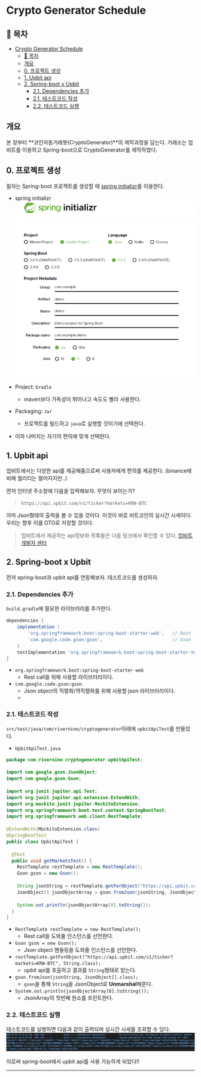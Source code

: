 # Crypto Generator Schedule

## 🎁 목차
- [Crypto Generator Schedule](#crypto-generator-schedule)
  - [🎁 목차](#-목차)
  - [개요](#개요)
  - [0. 프로젝트 생성](#0-프로젝트-생성)
  - [1. Upbit api](#1-upbit-api)
  - [2. Spring-boot x Upbit](#2-spring-boot-x-upbit)
    - [2.1. Dependencies 추가](#21-dependencies-추가)
    - [2.1. 테스트코드 작성](#21-테스트코드-작성)
    - [2.2. 테스트코드 실행](#22-테스트코드-실행)

## 개요
본 장부터 **코인자동거래봇(CryptoGenerator)**의 제작과정을 담는다.
거래소는 업비트를 이용하고 Spring-boot으로 CryptoGenerator를 제작하였다.

## 0. 프로젝트 생성
필자는 Spring-boot 프로젝트를 생성할 때 [spring initializr](https://start.spring.io/)를 이용한다.
- spring initializr
![](./1.png)

- Project: `Gradle`
  - maven보다 가독성이 뛰어나고 속도도 빨라 사용한다.
- Packaging: `Jar`
  - 프로젝트를 빌드하고 `java`로 실행할 것이기에 선택한다.
- 이하 나머지는 자기의 편의에 맞게 선택한다.

## 1. Upbit api
업비트에서는 다양한 api를 제공해줌으로써 사용자에게 편의를 제공한다.
(binance에 비해 퀄리티는 떨어지지만..)

먼저 인터넷 주소창에 다음을 입력해보자. 무엇이 보이는가?
> `https://api.upbit.com/v1/ticker?markets=KRW-BTC`

아마 Json형태의 출력을 볼 수 있을 것이다.
이것이 바로 비트코인의 실시간 시세이다.
우리는 향후 이를 DTO로 저장할 것이다.

> 업비트에서 제공하는 api정보와 목록들은 다음 링크에서 확인할 수 있다.
> [업비트 개발자 센터](https://docs.upbit.com/)

## 2. Spring-boot x Upbit
먼저 spring-boot과 upbit api를 연동해보자.
테스트코드를 생성하자.

### 2.1. Dependencies 추가
`build.gradle`에 필요한 라이브러리를 추가한다.
```gradle
dependencies {
	implementation (
		'org.springframework.boot:spring-boot-starter-web',   // Rest	
		'com.google.code.gson:gson',                          // Gson
	)
	testImplementation 'org.springframework.boot:spring-boot-starter-test'
}
```
- `org.springframework.boot:spring-boot-starter-web`
  - Rest call을 위해 사용할 라이브러리이다.
- `com.google.code.gson:gson`
  - Json object의 직렬화/역직렬화를 위해 사용할 json 라이브러리이다.
  - 
### 2.1. 테스트코드 작성
`src/test/java/com/rivernine/cryptogenerator`아래에 `upbitApiTest`를 만들었다.

- `UpbitApiTest.java`
```java
package com.rivernine.cryptogenerator.upbitApiTest;

import com.google.gson.JsonObject;
import com.google.gson.Gson;

import org.junit.jupiter.api.Test;
import org.junit.jupiter.api.extension.ExtendWith;
import org.mockito.junit.jupiter.MockitoExtension;
import org.springframework.boot.test.context.SpringBootTest;
import org.springframework.web.client.RestTemplate;

@ExtendWith(MockitoExtension.class)
@SpringBootTest
public class UpbitApiTest {  
  
  @Test
  public void getMarketsTest() {
    RestTemplate restTemplate = new RestTemplate();
    Gson gson = new Gson();

    String jsonString = restTemplate.getForObject("https://api.upbit.com/v1/ticker?markets=KRW-BTC", String.class);
    JsonObject[] jsonObjectArray = gson.fromJson(jsonString, JsonObject[].class);

    System.out.println(jsonObjectArray[0].toString());
  }
}
```
- `RestTemplate restTemplate = new RestTemplate();`
  - Rest call을 도와줄 인스턴스를 선언한다.
- `Gson gson = new Gson();`
  - Json object 핸들링을 도와줄 인스턴스를 선언한다.
- `restTemplate.getForObject("https://api.upbit.com/v1/ticker?markets=KRW-BTC", String.class);`
  - upbit api를 호출하고 결과를 `String`형태로 받는다.
- `gson.fromJson(jsonString, JsonObject[].class);`
  - `gson`을 통해 `String`을 JsonObject로 **Unmarshal**해준다.
- `System.out.println(jsonObjectArray[0].toString());`
  - JsonArray의 첫번째 원소를 프린트한다.
  
### 2.2. 테스트코드 실행
테스트코드를 실행하면 다음과 같이 출력되며 실시간 시세를 조회할 수 있다.
![](./2.png)

이로써 spring-boot에서 upbit api를 사용 가능하게 되었다!!

---